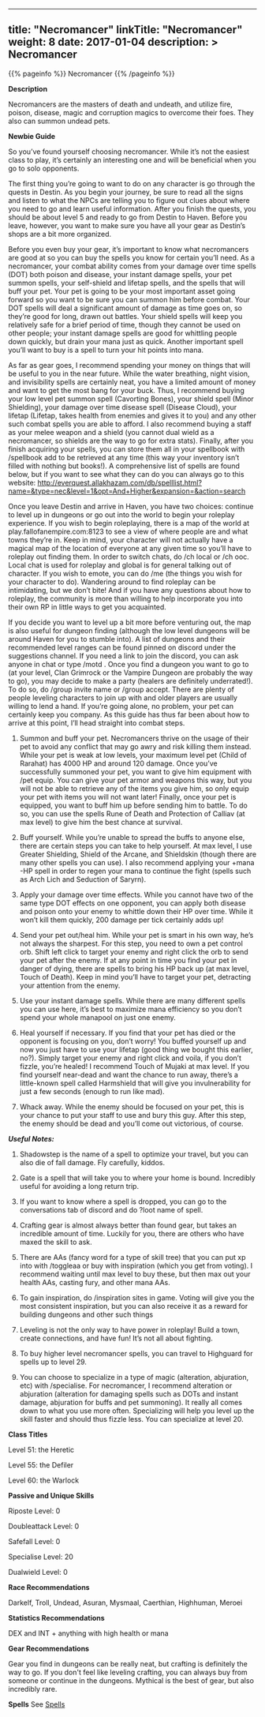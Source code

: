 
---
title: "Necromancer"
linkTitle: "Necromancer"
weight: 8
date: 2017-01-04
description: >
 Necromancer
---

{{% pageinfo %}}
Necromancer
{{% /pageinfo %}}

**Description**

Necromancers are the masters of death and undeath, and utilize fire, poison, disease, magic and corruption magics to overcome their foes. They also can summon undead pets. 

**Newbie Guide**

So you’ve found yourself choosing necromancer. While it’s not the easiest class to play, it’s certainly an interesting one and will be beneficial when you go to solo opponents. 

The first thing you’re going to want to do on any character is go through the quests in Destin. As you begin your journey, be sure to read all the signs and listen to what the NPCs are telling you to figure out clues about where you need to go and learn useful information. After you finish the quests, you should be about level 5 and ready to go from Destin to Haven. Before you leave, however, you want to make sure you have all your gear as Destin’s shops are a bit more organized. 

Before you even buy your gear, it’s important to know what necromancers are good at so you can buy the spells you know for certain you’ll need. As a necromancer, your combat ability comes from your damage over time spells (DOT) both poison and disease, your instant damage spells, your pet summon spells, your self-shield and lifetap spells, and the spells that will buff your pet. Your pet is going to be your most important asset going forward so you want to be sure you can summon him before combat. Your DOT spells will deal a significant amount of damage as time goes on, so they’re good for long, drawn out battles. Your shield spells will keep you relatively safe for a brief period of time, though they cannot be used on other people; your instant damage spells are good for whittling people down quickly, but drain your mana just as quick. Another important spell you’ll want to buy is a spell to turn your hit points into mana. 

As far as gear goes, I recommend spending your money on things that will be useful to you in the near future. While the water breathing, night vision, and invisibility spells are certainly neat, you have a limited amount of money and want to get the most bang for your buck. Thus, I recommend buying your low level pet summon spell (Cavorting Bones), your shield spell (Minor Shielding), your damage over time disease spell (Disease Cloud), your lifetap (Lifetap, takes health from enemies and gives it to you) and any other such combat spells you are able to afford. I also recommend buying a staff as your melee weapon and a shield (you cannot dual wield as a necromancer, so shields are the way to go for extra stats). Finally, after you finish acquiring your spells, you can store them all in your spellbook with /spellbook add to be retrieved at any time (this way your inventory isn’t filled with nothing but books!). A comprehensive list of spells are found below, but if you want to see what they can do you can always go to this website: http://everquest.allakhazam.com/db/spelllist.html?name=&type=nec&level=1&opt=And+Higher&expansion=&action=search 

Once you leave Destin and arrive in Haven, you have two choices: continue to level up in dungeons or go out into the world to begin your roleplay experience. If you wish to begin roleplaying, there is a map of the world at play.fallofanempire.com:8123 to see a view of where people are and what towns they’re in. Keep in mind, your character will not actually have a magical map of the location of everyone at any given time so you’ll have to roleplay out finding them. In order to switch chats, do /ch local or /ch ooc. Local chat is used for roleplay and global is for general talking out of character. If you wish to emote, you can do /me (the things you wish for your character to do). Wandering around to find roleplay can be intimidating, but we don’t bite! And if you have any questions about how to roleplay, the community is more than willing to help incorporate you into their own RP in little ways to get you acquainted. 

If you decide you want to level up a bit more before venturing out, the map is also useful for dungeon finding (although the low level dungeons will be around Haven for you to stumble into). A list of dungeons and their recommended level ranges can be found pinned on discord under the suggestions channel. If you need a link to join the discord, you can ask anyone in chat or type /motd . Once you find a dungeon you want to go to (at your level, Clan Grimrock or the Vampire Dungeon are probably the way to go), you may decide to make a party (healers are definitely underrated!). To do so, do /group invite name or /group accept. There are plenty of people leveling characters to join up with and older players are usually willing to lend a hand. If you’re going alone, no problem, your pet can certainly keep you company. As this guide has thus far been about how to arrive at this point, I’ll head straight into combat steps. 

1) Summon and buff your pet. Necromancers thrive on the usage of their pet to avoid any conflict that may go awry and risk killing them instead. While your pet is weak at low levels, your maximum level pet (Child of Rarahat) has 4000 HP and around 120 damage. Once you’ve successfully summoned your pet, you want to give him equipment with /pet equip. You can give your pet armor and weapons this way, but you will not be able to retrieve any of the items you give him, so only equip your pet with items you will not want later! Finally, once your pet is equipped, you want to buff him up before sending him to battle. To do so, you can use the spells Rune of Death and Protection of Calliav (at max level) to give him the best chance at survival. 
2) Buff yourself. While you’re unable to spread the buffs to anyone else, there are certain steps you can take to help yourself. At max level, I use Greater Shielding, Shield of the Arcane, and Shieldskin (though there are many other spells you can use). I also recommend applying your +mana -HP spell in order to regen your mana to continue the fight (spells such as Arch Lich and Seduction of Saryrn). 

3) Apply your damage over time effects. While you cannot have two of the same type DOT effects on one opponent, you can apply both disease and poison onto your enemy to whittle down their HP over time. While it won’t kill them quickly, 200 damage per tick certainly adds up! 

4) Send your pet out/heal him. While your pet is smart in his own way, he’s not always the sharpest. For this step, you need to own a pet control orb. Shift left click to target your enemy and right click the orb to send your pet after the enemy. If at any point in time you find your pet in danger of dying, there are spells to bring his HP back up (at max level, Touch of Death). Keep in mind you’ll have to target your pet, detracting your attention from the enemy. 

5) Use your instant damage spells. While there are many different spells you can use here, it’s best to maximize mana efficiency so you don’t spend your whole manapool on just one enemy. 

6) Heal yourself if necessary. If you find that your pet has died or the opponent is focusing on you, don’t worry! You buffed yourself up and now you just have to use your lifetap (good thing we bought this earlier, no?). Simply target your enemy and right click and voila, if you don’t fizzle, you’re healed! I recommend Touch of Mujaki at max level. If you find yourself near-dead and want the chance to run away, there’s a little-known spell called Harmshield that will give you invulnerability for just a few seconds (enough to run like mad). 

7) Whack away. While the enemy should be focused on your pet, this is your chance to put your staff to use and bury this guy. After this step, the enemy should be dead and you’ll come out victorious, of course. 

***Useful Notes:*** 

1) Shadowstep is the name of a spell to optimize your travel, but you can also die of fall damage. Fly carefully, kiddos. 

2) Gate is a spell that will take you to where your home is bound. Incredibly useful for avoiding a long return trip. 

3) If you want to know where a spell is dropped, you can go to the conversations tab of discord and do ?loot name of spell. 

4) Crafting gear is almost always better than found gear, but takes an incredible amount of time. Luckily for you, there are 
others who have maxed the skill to ask. 

5) There are AAs (fancy word for a type of skill tree) that you can put xp into with /toggleaa or buy with inspiration (which you get from voting). I recommend waiting until max level to buy these, but then max out your health AAs, casting fury, and other mana AAs. 

6) To gain inspiration, do /inspiration sites in game. Voting will give you the most consistent inspiration, but you can also receive it as a reward for building dungeons and other such things 

7) Leveling is not the only way to have power in roleplay! Build a town, create connections, and have fun! It’s not all about fighting. 

8) To buy higher level necromancer spells, you can travel to Highguard for spells up to level 29. 

9) You can choose to specialize in a type of magic (alteration, abjuration, etc) with /specialise. For necromancer, I recommend alteration or abjuration (alteration for damaging spells such as DOTs and instant damage, abjuration for buffs and pet summoning). It really all comes down to what you use more often. Specializing will help you level up the skill faster and should thus fizzle less. You can specialize at level 20. 

**Class Titles**

Level 51: the Heretic 

Level 55: the Defiler 

Level 60: the Warlock 

**Passive and Unique Skills**

Riposte Level: 0 

Doubleattack Level: 0 

Safefall Level: 0 

Specialise Level: 20 

Dualwield Level: 0 

**Race Recommendations**

Darkelf, Troll, Undead, Asuran, Mysmaal, Caerthian, Highhuman, Meroei 

**Statistics Recommendations**

DEX and INT + anything with high health or mana 

**Gear Recommendations**

Gear you find in dungeons can be really neat, but crafting is definitely the way to go. If you don't feel like leveling crafting, you can always buy from someone or continue in the dungeons. Mythical is the best of gear, but also incredibly rare.

**Spells**
See [Spells](../../spells)   

